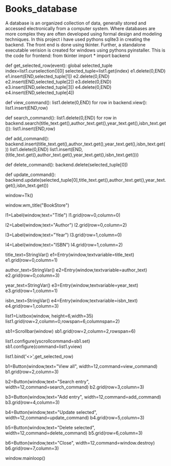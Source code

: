 # Books_database
A database is an organized collection of data, generally stored and accessed electronically from a computer system. Where databases are more complex they are often developed using formal design and modeling techniques. 
In this project i have used pythons sqlite3 in creating the backend. The front end is done using tkinter. 
Further, a standalone executable verision is created for windows using pythons pyinstaller.
This is the code for frontend:
from tkinter import *
import backend

def get_selected_row(event):
    global selected_tuple
    index=list1.curselection()[0]
    selected_tuple=list1.get(index)
    e1.delete(0,END)
    e1.insert(END,selected_tuple[1])
    e2.delete(0,END)
    e2.insert(END,selected_tuple[2])
    e3.delete(0,END)
    e3.insert(END,selected_tuple[3])
    e4.delete(0,END)
    e4.insert(END,selected_tuple[4])

def view_command():
    list1.delete(0,END)
    for row in backend.view():
        list1.insert(END,row)

def search_command():
    list1.delete(0,END)
    for row in backend.search(title_text.get(),author_text.get(),year_text.get(),isbn_text.get()):
        list1.insert(END,row)

def add_command():
    backend.insert(title_text.get(),author_text.get(),year_text.get(),isbn_text.get())
    list1.delete(0,END)
    list1.insert(END,(title_text.get(),author_text.get(),year_text.get(),isbn_text.get()))

def delete_command():
    backend.delete(selected_tuple[0])

def update_command():
    backend.update(selected_tuple[0],title_text.get(),author_text.get(),year_text.get(),isbn_text.get())

window=Tk()

window.wm_title("BookStore")

l1=Label(window,text="Title")
l1.grid(row=0,column=0)

l2=Label(window,text="Author")
l2.grid(row=0,column=2)

l3=Label(window,text="Year")
l3.grid(row=1,column=0)

l4=Label(window,text="ISBN")
l4.grid(row=1,column=2)

title_text=StringVar()
e1=Entry(window,textvariable=title_text)
e1.grid(row=0,column=1)

author_text=StringVar()
e2=Entry(window,textvariable=author_text)
e2.grid(row=0,column=3)

year_text=StringVar()
e3=Entry(window,textvariable=year_text)
e3.grid(row=1,column=1)

isbn_text=StringVar()
e4=Entry(window,textvariable=isbn_text)
e4.grid(row=1,column=3)

list1=Listbox(window, height=6,width=35)
list1.grid(row=2,column=0,rowspan=6,columnspan=2)

sb1=Scrollbar(window)
sb1.grid(row=2,column=2,rowspan=6)

list1.configure(yscrollcommand=sb1.set)
sb1.configure(command=list1.yview)

list1.bind('<<ListboxSelect>>',get_selected_row)

b1=Button(window,text="View all", width=12,command=view_command)
b1.grid(row=2,column=3)

b2=Button(window,text="Search entry", width=12,command=search_command)
b2.grid(row=3,column=3)

b3=Button(window,text="Add entry", width=12,command=add_command)
b3.grid(row=4,column=3)

b4=Button(window,text="Update selected", width=12,command=update_command)
b4.grid(row=5,column=3)

b5=Button(window,text="Delete selected", width=12,command=delete_command)
b5.grid(row=6,column=3)

b6=Button(window,text="Close", width=12,command=window.destroy)
b6.grid(row=7,column=3)

window.mainloop()
